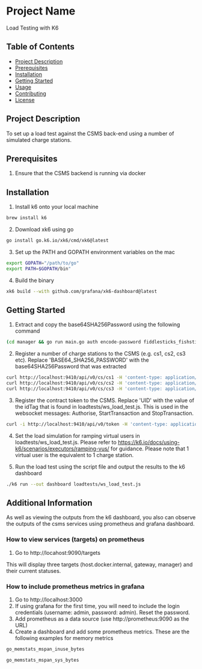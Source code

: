 # Project Name

Load Testing with K6

## Table of Contents

- [Project Description](#project-description)
- [Prerequisites](#prerequisites)
- [Installation](#installation)
- [Getting Started](#getting-started)
- [Usage](#usage)
- [Contributing](#contributing)
- [License](#license)

## Project Description

To set up a load test against the CSMS back-end using a number of simulated charge stations. 

## Prerequisites
1. Ensure that the CSMS backend is running via docker

## Installation

1. Install k6 onto your local machine
```bash
brew install k6
```
2. Download xk6 using go
```bash
go install go.k6.io/xk6/cmd/xk6@latest
```

3. Set up the PATH and GOPATH environment variables on the mac
```bash
export GOPATH="/path/to/go"
export PATH=$GOPATH/bin"
```

4. Build the binary
```bash
xk6 build --with github.com/grafana/xk6-dashboard@latest
```

## Getting Started

1. Extract and copy the base64SHA256Password using the following command
```bash
(cd manager && go run main.go auth encode-password fiddlesticks_fishsticks)
```
2. Register a number of charge stations to the CSMS (e.g. cs1, cs2, cs3 etc). Replace 'BASE64_SHA256_PASSWORD' with the base64SHA256Password that was extracted
```bash
curl http://localhost:9410/api/v0/cs/cs1 -H 'content-type: application/json' -d '{"securityProfile":0,"base64SHA256Password":"BASE64_SHA256_PASSWORD"}' &&
curl http://localhost:9410/api/v0/cs/cs2 -H 'content-type: application/json' -d '{"securityProfile":0,"base64SHA256Password":"BASE64_SHA256_PASSWORD"}' &&
curl http://localhost:9410/api/v0/cs/cs3 -H 'content-type: application/json' -d '{"securityProfile":0,"base64SHA256Password":"BASE64_SHA256_PASSWORD"}'
```

3. Register the contract token to the CSMS. Replace 'UID' with the value of the idTag that is found in loadtests/ws_load_test.js. This is used in the websocket messages: Authorise, StartTransaction and StopTransaction.
```bash 
curl -i http://localhost:9410/api/v0/token -H 'content-type: application/json' -d '{"countryCode": "GB","partyId": "TWK","type": "RFID","uid": "UID","contractId": "GBTWK012345678V","issuer": "Thoughtworks","valid": true,"cacheMode": "ALWAYS"}'
```

4. Set the load simulation for ramping virtual users in loadtests/ws_load_test.js. Please refer to https://k6.io/docs/using-k6/scenarios/executors/ramping-vus/ for guidance. Please note that 1 virtual user is the equivalent to 1 charge station.


5. Run the load test using the script file and output the results to the k6 dashboard
```bash
./k6 run --out dashboard loadtests/ws_load_test.js 
```


## Additional Information

As well as viewing the outputs from the k6 dashboard, you also can observe the outputs of the csms services using prometheus and grafana dashboard.

### How to view services (targets) on prometheus

1. Go to http://locahost:9090/targets

This will display three targets (host.docker.internal, gateway, manager) and their current statuses. 


### How to include prometheus metrics in grafana

1. Go to http://localhost:3000
2. If using grafana for the first time, you will need to include the login credentials (username: admin, password: admin). Reset the password.
3. Add prometheus as a data source (use http://prometheus:9090 as the URL)
4. Create a dashboard and add some prometheus metrics. These are the following examples for memory metrics
```bash 
go_memstats_mspan_inuse_bytes
```
```bash 
go_memstats_mspan_sys_bytes
```




